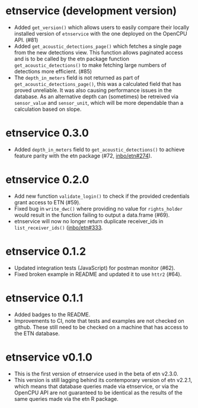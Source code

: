 # etnservice (development version)
- Added `get_version()` which allows users to easily compare their locally installed version of `etnservice` with the one deployed on the OpenCPU API. (#81)
- Added `get_acoustic_detections_page()` which fetches a single page from the new detections view. This function allows paginated access and is to be called by the etn package function `get_acoustic_detections()` to make fetching large numbers of detections more efficient. (#85)
- The `depth_in_meters` field is not returned as part of `get_acoustic_detections_page()`, this was a calculated field that has proved unreliable. It was also causing performance issues in the database. As an alternative depth can (sometimes) be retreived via `sensor_value` and `sensor_unit`, which will be more dependable than a calculation based on slope.

# etnservice 0.3.0

- Added `depth_in_meters` field to `get_acoustic_detections()` to achieve feature parity with the etn package (#72, [inbo/etn#274](https://github.com/inbo/etn/pull/274)).

# etnservice 0.2.0

- Add new function `validate_login()` to check if the provided credentials grant access to ETN (#59).
- Fixed bug in `write_dwc()` where providing no value for `rights_holder` would result in the function failing to output a data.frame (#69).
- etnservice will now no longer return duplicate receiver_ids in `list_receiver_ids()` ([inbo/etn#333](https://github.com/inbo/etn/issues/333).

# etnservice 0.1.2

- Updated integration tests (JavaScript) for postman monitor (#62).
- Fixed broken example in README and updated it to use `httr2` (#64).

# etnservice 0.1.1

- Added badges to the README.
- Improvements to CI, note that tests and examples are not checked on github. These still need to be checked on a machine that has access to the ETN database.

# etnservice v0.1.0

- This is the first version of etnservice used in the beta of etn v2.3.0.
- This version is still lagging behind its contemporary version of etn v2.2.1, which means that database queries made via etnservice, or via the OpenCPU API are not guaranteed to be identical as the results of the same queries made via the etn R package.
